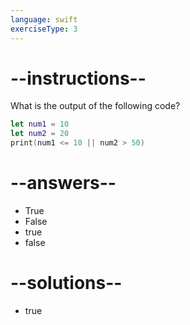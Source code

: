 ```yaml
---
language: swift
exerciseType: 3
---
```


# --instructions--

What is the output of the following code?
```swift
let num1 = 10
let num2 = 20
print(num1 <= 10 || num2 > 50)
```

# --answers--

- True
- False
- true
- false

# --solutions--

- true
